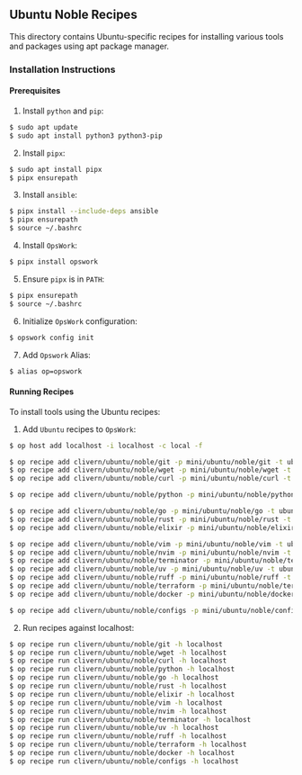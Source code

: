 ## Ubuntu Noble Recipes

This directory contains Ubuntu-specific recipes for installing various tools and packages using apt package manager.

### Installation Instructions

#### Prerequisites

1. Install `python` and `pip`:

```bash
$ sudo apt update
$ sudo apt install python3 python3-pip
```

2. Install `pipx`:

```bash
$ sudo apt install pipx
$ pipx ensurepath
```

3. Install `ansible`:

```bash
$ pipx install --include-deps ansible
$ pipx ensurepath
$ source ~/.bashrc
```

4. Install `OpsWork`:

```bash
$ pipx install opswork
```

5. Ensure `pipx` is in `PATH`:

```bash
$ pipx ensurepath
$ source ~/.bashrc
```

6. Initialize `OpsWork` configuration:

```bash
$ opswork config init
```

7. Add `Opswork` Alias:

```bash
$ alias op=opswork
```

#### Running Recipes

To install tools using the Ubuntu recipes:

1. Add `Ubuntu` recipes to `OpsWork`:

```bash
$ op host add localhost -i localhost -c local -f

$ op recipe add clivern/ubuntu/noble/git -p mini/ubuntu/noble/git -t ubuntu,must_have,git -f
$ op recipe add clivern/ubuntu/noble/wget -p mini/ubuntu/noble/wget -t ubuntu,must_have,wget -f
$ op recipe add clivern/ubuntu/noble/curl -p mini/ubuntu/noble/curl -t ubuntu,must_have,curl -f

$ op recipe add clivern/ubuntu/noble/python -p mini/ubuntu/noble/python -t ubuntu,must_have,python -f

$ op recipe add clivern/ubuntu/noble/go -p mini/ubuntu/noble/go -t ubuntu,must_have,go -f
$ op recipe add clivern/ubuntu/noble/rust -p mini/ubuntu/noble/rust -t ubuntu,must_have,rust -f
$ op recipe add clivern/ubuntu/noble/elixir -p mini/ubuntu/noble/elixir -t ubuntu,must_have,elixir -f

$ op recipe add clivern/ubuntu/noble/vim -p mini/ubuntu/noble/vim -t ubuntu,must_have,vim -f
$ op recipe add clivern/ubuntu/noble/nvim -p mini/ubuntu/noble/nvim -t ubuntu,must_have,nvim -f
$ op recipe add clivern/ubuntu/noble/terminator -p mini/ubuntu/noble/terminator -t ubuntu,must_have,terminator -f
$ op recipe add clivern/ubuntu/noble/uv -p mini/ubuntu/noble/uv -t ubuntu,must_have,uv -f
$ op recipe add clivern/ubuntu/noble/ruff -p mini/ubuntu/noble/ruff -t ubuntu,must_have,ruff -f
$ op recipe add clivern/ubuntu/noble/terraform -p mini/ubuntu/noble/terraform -t ubuntu,must_have,terraform -f
$ op recipe add clivern/ubuntu/noble/docker -p mini/ubuntu/noble/docker -t ubuntu,must_have,docker -f

$ op recipe add clivern/ubuntu/noble/configs -p mini/ubuntu/noble/configs -t ubuntu,must_have,configs -f
```

2. Run recipes against localhost:

```bash
$ op recipe run clivern/ubuntu/noble/git -h localhost
$ op recipe run clivern/ubuntu/noble/wget -h localhost
$ op recipe run clivern/ubuntu/noble/curl -h localhost
$ op recipe run clivern/ubuntu/noble/python -h localhost
$ op recipe run clivern/ubuntu/noble/go -h localhost
$ op recipe run clivern/ubuntu/noble/rust -h localhost
$ op recipe run clivern/ubuntu/noble/elixir -h localhost
$ op recipe run clivern/ubuntu/noble/vim -h localhost
$ op recipe run clivern/ubuntu/noble/nvim -h localhost
$ op recipe run clivern/ubuntu/noble/terminator -h localhost
$ op recipe run clivern/ubuntu/noble/uv -h localhost
$ op recipe run clivern/ubuntu/noble/ruff -h localhost
$ op recipe run clivern/ubuntu/noble/terraform -h localhost
$ op recipe run clivern/ubuntu/noble/docker -h localhost
$ op recipe run clivern/ubuntu/noble/configs -h localhost
```
